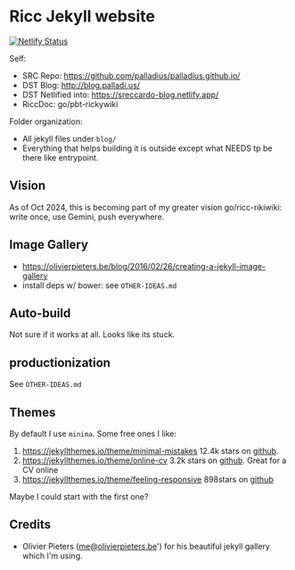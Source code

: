 # Ricc Jekyll website

[![Netlify Status](https://api.netlify.com/api/v1/badges/fcb66aec-9841-45ec-90b6-951e47808d88/deploy-status)](https://app.netlify.com/sites/sreccardo-blog/deploys)

Self:

* SRC Repo: https://github.com/palladius/palladius.github.io/
* DST Blog: http://blog.palladi.us/
* DST Netlified into: https://sreccardo-blog.netlify.app/
* RiccDoc: go/pbt-rickywiki

Folder organization:

* All jekyll files under `blog/`
* Everything that helps building it is outside except what NEEDS tp be there like entrypoint.

## Vision

As of Oct 2024, this is becoming part of my greater vision go/ricc-rikiwiki: write once, use Gemini, push everywhere.

## Image Gallery

* https://olivierpieters.be/blog/2016/02/26/creating-a-jekyll-image-gallery
* install deps w/ bower: see `OTHER-IDEAS.md`

## Auto-build

Not sure if it works at all. Looks like its stuck.

## productionization

See `OTHER-IDEAS.md`

## Themes

By default I use `minima`. Some free ones I like:

1. https://jekyllthemes.io/theme/minimal-mistakes 12.4k stars on [github](https://github.com/mmistakes/minimal-mistakes).
2. https://jekyllthemes.io/theme/online-cv 3.2k stars on [github](https://github.com/sharu725/online-cv). Great for a CV online
3. https://jekyllthemes.io/theme/feeling-responsive 898stars on [github](https://github.com/Phlow/feeling-responsive)

Maybe I could start with the first one?

## Credits

* Olivier Pieters (me@olivierpieters.be') for his beautiful jekyll gallery which I'm using.
